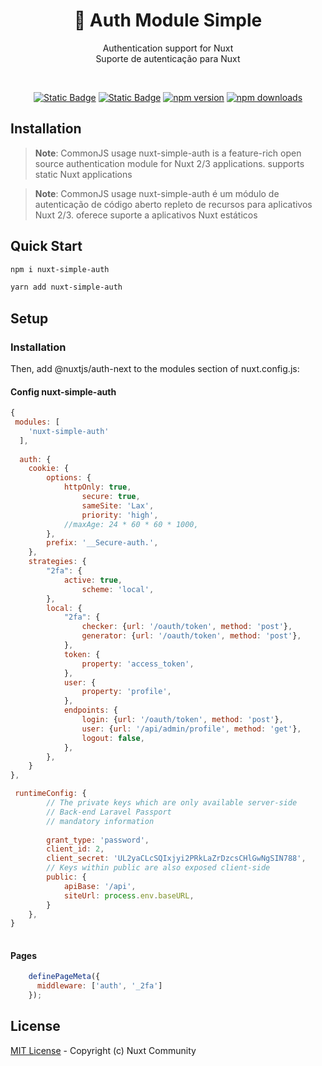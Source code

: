 <h1 align="center">🔐 Auth Module Simple</h1>
    <p align="center">
        <span>Authentication support for Nuxt</span>
            <br>
        <span>Suporte de autenticação para Nuxt</span>
    </p>
<br>

<div align="center">


[![Static Badge](https://img.shields.io/badge/NPM:nuxt-simple-auth)](https://www.npmjs.com/package/nuxt-simple-auth)
[![Static Badge](https://img.shields.io/badge/GITHUB:nuxt-simple-auth)](https://github.com/4slanK/nuxt-simple-auth)
[![npm version](https://img.shields.io/npm/v/nuxt-simple-auth/latest.svg?style=flat-square)](https://www.npmjs.com/package/nuxt-simple-auth)
[![npm downloads](https://img.shields.io/npm/dt/nuxt-simple-auth.svg?style=flat-square)](https://www.npmjs.com/package/nuxt-simple-auth)


</div>

## Installation

> **Note**: CommonJS usage
> nuxt-simple-auth is a feature-rich open source authentication module for Nuxt 2/3 applications. supports static Nuxt
> applications

> **Note**: CommonJS usage
> nuxt-simple-auth é um módulo de autenticação de código aberto repleto de recursos para aplicativos Nuxt 2/3. oferece
> suporte a aplicativos Nuxt estáticos

## Quick Start

```sh
npm i nuxt-simple-auth
```

```sh
yarn add nuxt-simple-auth
```

<!-- <a href="https://auth.nuxtjs.org">Read Documentation</a>

**🚧 please see [status page](http://auth.nuxtjs.org/status) in documentation.** -->

## Setup

### Installation

Then, add @nuxtjs/auth-next to the modules section of nuxt.config.js:

#### Config nuxt-simple-auth

``` js
{
 modules: [
    'nuxt-simple-auth'
  ],
  
  auth: {
    cookie: {
        options: {
            httpOnly: true,
                secure: true,
                sameSite: 'Lax',
                priority: 'high',
            //maxAge: 24 * 60 * 60 * 1000,
        },
        prefix: '__Secure-auth.',
    },
    strategies: {
        "2fa": {
            active: true,
                scheme: 'local',
        },
        local: {
            "2fa": {
                checker: {url: '/oauth/token', method: 'post'},
                generator: {url: '/oauth/token', method: 'post'},
            },
            token: {
                property: 'access_token',
            },
            user: {
                property: 'profile',
            },
            endpoints: {
                login: {url: '/oauth/token', method: 'post'},
                user: {url: '/api/admin/profile', method: 'get'},
                logout: false,
            },
        },
    }
},

 runtimeConfig: {
        // The private keys which are only available server-side
        // Back-end Laravel Passport
        // mandatory information
        
        grant_type: 'password',
        client_id: 2,
        client_secret: 'UL2yaCLcSQIxjyi2PRkLaZrDzcsCHlGwNgSIN788',
        // Keys within public are also exposed client-side
        public: {
            apiBase: '/api',
            siteUrl: process.env.baseURL,
        }
    },
}
  
```

#### Pages

``` js
    definePageMeta({
      middleware: ['auth', '_2fa']
    });
```

## License

[MIT License](./LICENSE) - Copyright (c) Nuxt Community
